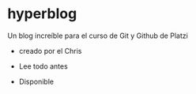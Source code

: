 # hyperblog
Un blog increíble para el curso de Git y Github de Platzi
* creado por el Chris  

* Lee todo antes 

* Disponible 
